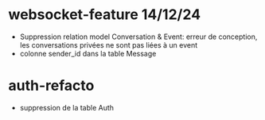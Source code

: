 # websocket-feature 14/12/24

- Suppression relation model Conversation & Event: erreur de conception, les conversations privées ne sont pas liées à un event
- colonne sender_id dans la table Message

# auth-refacto

- suppression de la table Auth

